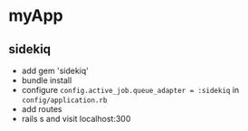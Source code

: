 # myApp

## sidekiq
* add gem 'sidekiq'
* bundle install
* configure `config.active_job.queue_adapter = :sidekiq` in `config/application.rb`
* add routes
* rails s and visit localhost:300
